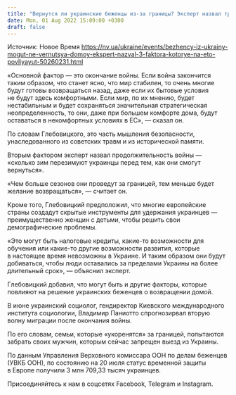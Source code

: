 ```yaml
---
title: "Вернутся ли украинские беженцы из-за границы? Эксперт назвал три важных фактора"
date: Mon, 01 Aug 2022 15:09:00 +0300
draft: false
---
```

Источник: Новое Время https://nv.ua/ukraine/events/bezhency-iz-ukrainy-mogut-ne-vernutsya-domoy-ekspert-nazval-3-faktora-kotorye-na-eto-povliyayut-50260231.html


«Основной фактор — это окончание войны. Если война закончится таким образом, что станет ясно, что мир стабилен, то очень многие будут готовы возвращаться назад, даже если их бытовые условия не будут здесь комфортными. Если мир, по их мнению, будет нестабильным и будет сохраняться значительная стратегическая неопределенность, то они, даже при большем комфорте дома, будут оставаться в некомфортных условиях в ЕС», — сказал он.

По словам Глебовицкого, это часть мышления безопасности, унаследованного из советских травм и из исторической памяти.

Вторым фактором эксперт назвал продолжительность войны — «сколько зим перезимуют украинцы перед тем, как они смогут вернуться».

«Чем больше сезонов они проведут за границей, тем меньше будет желание возвращаться», — считает он.

Кроме того, Глебовицкий предположил, что многие европейские страны создадут скрытые инструменты для удержания украинцев — преимущественно женщин с детьми, чтобы решить свои демографические проблемы.

«Это могут быть налоговые кредиты, какие-то возможности для обучения или какие-то другие возможности развития, которые в настоящее время невозможны в Украине. И таким образом они будут добиваться, чтобы люди оставались за пределами Украины на более длительный срок», — объяснил эксперт.

Глебовицкий добавил, что могут быть и другие факторы, которые повлияют на решение украинских беженцев о возвращении домой.

В июне украинский социолог, гендиректор Киевского международного института социологии, Владимир Паниотто спрогнозирвал вторую волну миграции после окончания войны.

По его словам, семьи, которые «укоренятся» за границей, попытаются забрать своих мужчин, которым сейчас запрещен выезд из Украины.

По данным Управления Верховного комиссара ООН по делам беженцев (УВКБ ООН), по состоянию на 20 июля статус временной защиты в Европе получили 3 млн 709,33 тысяч украинцев.

Присоединяйтесь к нам в соцсетях Facebook, Telegram и Instagram.
